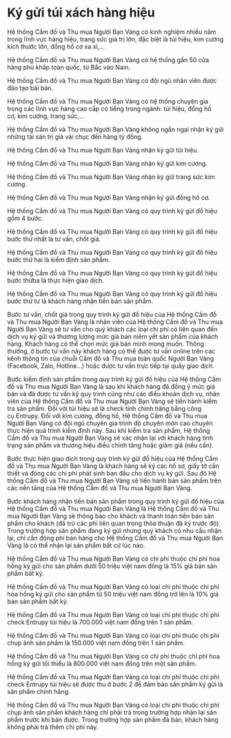 # Ký gửi túi xách hàng hiệu

Hệ thống Cầm đồ và Thu mua Người Bạn Vàng có kinh nghiệm nhiều năm trong lĩnh vực hàng hiệu, trang sức giá trị lớn, đặc biệt là túi hiệu, kim cương kích thước lớn, đồng hồ cơ xa xỉ,…

Hệ thống Cầm đồ và Thu mua Người Bạn Vàng có hệ thống gần 50 cửa hàng phủ khắp toàn quốc, từ Bắc vào Nam.

Hệ thống Cầm đồ và Thu mua Người Bạn Vàng có đội ngũ nhân viên được đào tạo bài bản.

Hệ thống Cầm đồ và Thu mua Người Bạn Vàng có hệ thống chuyên gia trong các lĩnh vực hàng cao cấp có tiếng trong ngành: túi hiệu, đồng hồ cơ, kim cương, trang sức,…

Hệ thống Cầm đồ và Thu mua Người Bạn Vàng không ngần ngại nhận ký gửi những tài sản trị giá vài chục đến hàng tỷ đồng.

Hệ thống Cầm đồ và Thu mua Người Bạn Vàng nhận ký gửi túi hiệu.

Hệ thống Cầm đồ và Thu mua Người Bạn Vàng nhận ký gửi kim cương.

Hệ thống Cầm đồ và Thu mua Người Bạn Vàng nhận ký gửi trang sức kim cương.

Hệ thống Cầm đồ và Thu mua Người Bạn Vàng nhận ký gửi đồng hồ cơ.

Hệ thống Cầm đồ và Thu mua Người Bạn Vàng có quy trình ký gửi đồ hiệu gồm 4 bước.

Hệ thống Cầm đồ và Thu mua Người Bạn Vàng có quy trình ký gửi đồ hiệu bước thứ nhất là tư vấn, chốt giá.

Hệ thống Cầm đồ và Thu mua Người Bạn Vàng có quy trình ký gửi đồ hiệu bước thứ hai là kiểm định sản phẩm.

Hệ thống Cầm đồ và Thu mua Người Bạn Vàng có quy trình ký gửi đồ hiệu bước thứba là thực hiện giao dịch.

Hệ thống Cầm đồ và Thu mua Người Bạn Vàng có quy trình ký gửi đồ hiệu bước thứ tư là khách hàng nhận tiền bán sản phẩm.

Bước tư vấn, chốt giá trong quy trình ký gửi đồ hiệu của Hệ thống Cầm đồ và Thu mua Người Bạn Vàng là nhân viên của Hệ thống Cầm đồ và Thu mua Người Bạn Vàng sẽ tư vấn cho quý khách các loại chi phí có liên quan đến dịch vụ ký gửi và thương lượng mức giá bán niêm yết sản phẩm của khách hàng. Khách hàng có thể chọn mức giá bán mình mong muốn. Thông thường, ở bước tư vấn này khách hàng có thể được tư vấn online trên các kênh thông tin của chuỗi Cầm đồ và Thu mua toàn quốc Người Bạn Vàng (Facebook, Zalo, Hotline…) hoặc được tư vấn trực tiếp tại quầy giao dịch.

Bước kiểm định sản phẩm trong quy trình ký gửi đồ hiệu của Hệ thống Cầm đồ và Thu mua Người Bạn Vàng là sau khi khách hàng đã đồng ý mức giá bán và đã được tư vấn kỹ quy trình cũng như các điều khoản dịch vụ, nhân viên của Hệ thống Cầm đồ và Thu mua Người Bạn Vàng sẽ tiến hành kiểm tra sản phẩm. Đối với túi hiệu sẽ là check tính chính hãng bằng công cụ Entrupy. Đối với kim cương, đồng hồ, Hệ thống Cầm đồ và Thu mua Người Bạn Vàng có đội ngũ chuyên gia trình độ chuyên môn cao chuyên thực hiện quá trình kiểm định này. Sau khi kiểm tra sản phẩm, Hệ thống Cầm đồ và Thu mua Người Bạn Vàng sẽ xác nhận lại với khách hàng tình trạng sản phẩm và thương hiệu điều chỉnh tăng hoặc giảm giá (nếu cần).

Bước thực hiện giao dịch trong quy trình ký gửi đồ hiệu của Hệ thống Cầm đồ và Thu mua Người Bạn Vàng là khách hàng sẽ ký các hồ sơ, giấy tờ cần thiết và đóng các chi phí phát sinh ban đầu cho dịch vụ ký gửi. Sau đó Hệ thống Cầm đồ và Thu mua Người Bạn Vàng sẽ tiến hành bán sản phẩm trên các nền tảng của Hệ thống Cầm đồ và Thu mua Người Bạn Vàng.

Bước khách hàng nhận tiền bán sản phẩm trong quy trình ký gửi đồ hiệu của Hệ thống Cầm đồ và Thu mua Người Bạn Vàng là Hệ thống Cầm đồ và Thu mua Người Bạn Vàng sẽ thông báo cho khách và thanh toán tiền bán sản phẩm cho khách (đã trừ các phí liên quan trong thỏa thuận đã ký trước đó). Trong trường hợp sản phẩm đang ký gửi nhưng quý khách có nhu cầu nhận lại, chỉ cần đóng phí bán hàng cho Hệ thống Cầm đồ và Thu mua Người Bạn Vàng  là có thể nhận lại sản phẩm bất cứ lúc nào.

Hệ thống Cầm đồ và Thu mua Người Bạn Vàng có chi phí thuộc chi phí hoa hồng ký gửi cho sản phẩm dưới 50 triệu việt nam đồng là 15% giá bán sản phẩm bất kỳ.

Hệ thống Cầm đồ và Thu mua Người Bạn Vàng có loại chi phí thuộc chi phí hoa hồng ký gửi cho sản phẩm từ 50 triệu việt nam đồng trở lên là 10% giá bán sản phẩm bất kỳ.

Hệ thống Cầm đồ và Thu mua Người Bạn Vàng có loại chi phí thuộc chi phí check Entrupy túi hiệu là 700.000 việt nam đồng trên 1 sản phẩm.

Hệ thống Cầm đồ và Thu mua Người Bạn Vàng có loại chi phí thuộc chi phí chụp ảnh sản phẩm là 150.000 việt nam đồng trên 1 sản phẩm.

Hệ thống Cầm đồ và Thu mua Người Bạn Vàng có chi phí thuộc chi phí hoa hồng ký gửi tối thiểu là 800.000 việt nam đồng trên một sản phẩm.

Hệ thống Cầm đồ và Thu mua Người Bạn Vàng có loại chi phí thuộc chi phí check Entrupy túi hiệu sẽ được thu ở bước 2 để đảm bảo sản phẩm ký gửi là sản phẩm chính hãng.

Hệ thống Cầm đồ và Thu mua Người Bạn Vàng có loại chi phí thuộc chi phí chụp ảnh sản phẩm khách hàng chỉ phải trả trong trường hợp nhận lại sản phẩm trước khi bán được. Trong trường hợp sản phẩm đã bán, khách hàng không phải trả thêm chi phí này.